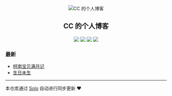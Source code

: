 <p align="center"><img alt="CC 的个人博客" src="https://static.b3log.org/images/brand/solo-32.png"></p><h2 align="center">
CC 的个人博客
</h2>

<h4 align="center"></h4>
<p align="center"><a title="CC 的个人博客" target="_blank" href="https://github.com/ccxuan/solo-blog"><img src="https://img.shields.io/github/last-commit/ccxuan/solo-blog.svg?style=flat-square&color=FF9900"></a>
<a title="GitHub repo size in bytes" target="_blank" href="https://github.com/ccxuan/solo-blog"><img src="https://img.shields.io/github/repo-size/ccxuan/solo-blog.svg?style=flat-square"></a>
<a title="Solo Version" target="_blank" href="https://github.com/b3log/solo/releases"><img src="https://img.shields.io/badge/solo-3.6.6-f1e05a.svg?style=flat-square&color=blueviolet"></a>
<a title="Hits" target="_blank" href="https://github.com/b3log/hits"><img src="https://hits.b3log.org/ccxuan/solo-blog.svg"></a></p>

### 最新

* [柯南宝贝满月记](https://ccxy.me/articles/2019/10/13/1570960090473.html)
* [生日未生](https://ccxy.me/articles/2019/08/30/1567164205073.html)



---

本仓库通过 [Solo](https://github.com/b3log/solo) 自动进行同步更新 ❤️ 